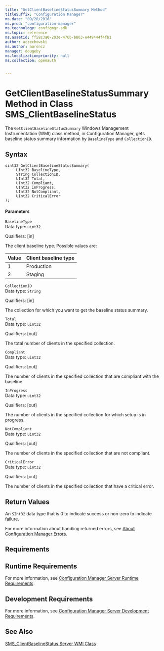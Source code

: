 ```yaml
---
title: "GetClientBaselineStatusSummary Method"
titleSuffix: "Configuration Manager"
ms.date: "09/20/2016"
ms.prod: "configuration-manager"
ms.technology: configmgr-sdk
ms.topic: reference
ms.assetid: ff58c3a0-203e-476b-b803-e449444f4fb1
author: aczechowski
ms.author: aaroncz
manager: dougeby
ms.localizationpriority: null
ms.collection: openauth


---
```

# GetClientBaselineStatusSummary Method in Class SMS_ClientBaselineStatus
The `GetClientBaselineStatusSummary` Windows Management Instrumentation (WMI) class method, in Configuration Manager, gets baseline status summary information by `BaselineType` and `CollectionID`.  

## Syntax  

```  
sint32 GetClientBaselineStatusSummary(  
     UInt32 BaselineType,                  
     String CollectionID,                     
     UInt32 Total,                        
     UInt32 Compliant,                       
     UInt32 InProgress,                        
     UInt32 NotCompliant,                       
     UInt32 CriticalError  
);  

```  

#### Parameters  
 `BaselineType`  
 Data type: `uint32`  

 Qualifiers: [in]  

 The client baseline type. Possible values are:  

|Value|Client baseline type|  
|-|-|  
|1|Production|  
|2|Staging|  

 `CollectionID`  
 Data type: `String`  

 Qualifiers: [in]  

 The collection for which you want to get the baseline status summary.  

 `Total`  
 Data type: `uint32`  

 Qualifiers: [out]  

 The total number of clients in the specified collection.  

 `Compliant`  
 Data type: `uint32`  

 Qualifiers: [out]  

 The number of clients in the specified collection that are compliant with the baseline.  

 `InProgress`  
 Data type: `uint32`  

 Qualifiers: [out]  

 The number of clients in the specified collection for which setup is in progress.  

 `NotCompliant`  
 Data type: `uint32`  

 Qualifiers: [out]  

 The number of clients in the specified collection that are not compliant.  

 `CriticalError`  
 Data type: `uint32`  

 Qualifiers: [out]  

 The number of clients in the specified collection that have a critical error.  

## Return Values  
 An `SInt32` data type that is 0 to indicate success or non-zero to indicate failure.  

 For more information about handling returned errors, see [About Configuration Manager Errors](../../../../../develop/core/understand/about-configuration-manager-errors.md).  

## Requirements  

## Runtime Requirements  
 For more information, see [Configuration Manager Server Runtime Requirements](../../../../../develop/core/reqs/server-runtime-requirements.md).  

## Development Requirements  
 For more information, see [Configuration Manager Server Development Requirements](../../../../../develop/core/reqs/server-development-requirements.md).  

## See Also  
 [SMS_ClientBaselineStatus Server WMI Class](../../../../../develop/reference/core/clients/deploy/sms_clientbaselinestatus-server-wmi-class.md)   
